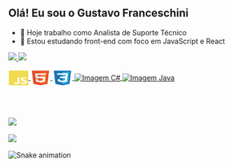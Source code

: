 ## Olá! Eu sou o Gustavo Franceschini
- 🔭 Hoje trabalho como Analista de Suporte Técnico
- 🌱 Estou estudando front-end com foco em JavaScript e React

<div>
  <a href="https://beacons.ai/gustavofranceschini">
  <img heigth="180em" src="https://github-readme-stats.vercel.app/api?username=gustavofranceschini&count_private=true&show_icons=true&theme=merko"/>
  <img heigth="180em" src="https://github-readme-stats.vercel.app/api/top-langs/?username=gustavofranceschini&layout=compact"/>
</div>
  
  <div style="display: inline_block"><br>
  <img align="center" alt="Imagem JavaScript" height="30" width="40" src="https://raw.githubusercontent.com/devicons/devicon/master/icons/javascript/javascript-plain.svg">
  <img align="center" alt="Imagem HTML" height="30" width="40" src="https://raw.githubusercontent.com/devicons/devicon/master/icons/html5/html5-original.svg">
  <img align="center" alt="Imagem CSS" height="30" width="40" src="https://raw.githubusercontent.com/devicons/devicon/master/icons/css3/css3-original.svg">
  <img align="center" alt="Imagem C#" height="30" width="40" src="https://cdn.jsdelivr.net/gh/devicons/devicon/icons/csharp/csharp-original.svg">
  <img align="center" alt="Imagem Java" height="30" width="40" src="https://cdn.jsdelivr.net/gh/devicons/devicon/icons/java/java-original.svg">      
</div>
  
  <div style="padding-top: 50px">
       
  <a href="https://instagram.com/guhfranceschini" target="_blank"><img src="https://img.shields.io/badge/-Instagram-%23E4405F?style=for-the-badge&logo=instagram&logoColor=white" target="_blank"></a>
 
  <a href="https://www.linkedin.com/in/rafaella-ballerini-45875016a" target="_blank"><img src="https://img.shields.io/badge/-LinkedIn-%230077B5?style=for-the-badge&logo=linkedin&logoColor=white" target="_blank"></a>
  <div/>
    
![Snake animation](https://github.com/gustavofranceschini/gustavofranceschini/blob/output/github-contribution/grid/snake.svg)
